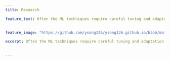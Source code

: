 ```yaml
---
title: Research

feature_text: Often the ML techniques require careful tuning and adaptation to effectively address the specific problems economists are interested in.\
                                                                                                    -Susan Athey & Guido Imbens

feature_image: "https://github.com/ysong126/ysong126.github.io/blob/main/assets/ship.jpeg"

excerpt: Often the ML techniques require careful tuning and adaptation to effectively address the specific problems economists are interested in.\
                                                                                                    -Susan Athey & Guido Imbens

---
```


